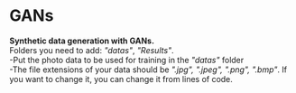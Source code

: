 # GANs
<b>Synthetic data generation with GANs.<br></b>
Folders you need to add: <i>"datas"</i>, <i>"Results"</i>.<br>
-Put the photo data to be used for training in the <i>"datas"</i> folder<br>
-The file extensions of your data should be <i>".jpg", ".jpeg", ".png", ".bmp"</i>. If you want to change it, you can change it from lines of code.
